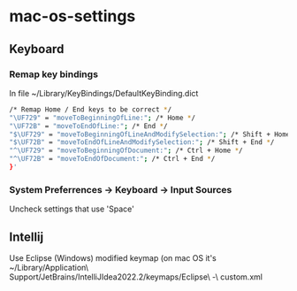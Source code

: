 # mac-os-settings

## Keyboard

### Remap key bindings
In file ~/Library/KeyBindings/DefaultKeyBinding.dict
```bash
/* Remap Home / End keys to be correct */
"\UF729" = "moveToBeginningOfLine:"; /* Home */
"\UF72B" = "moveToEndOfLine:"; /* End */
"$\UF729" = "moveToBeginningOfLineAndModifySelection:"; /* Shift + Home */
"$\UF72B" = "moveToEndOfLineAndModifySelection:"; /* Shift + End */
"^\UF729" = "moveToBeginningOfDocument:"; /* Ctrl + Home */
"^\UF72B" = "moveToEndOfDocument:"; /* Ctrl + End */
}'
```

### System Preferrences -> Keyboard -> Input Sources
Uncheck settings that use 'Space'

## Intellij
Use Eclipse (Windows) modified keymap (on mac OS it's ~/Library/Application\ Support/JetBrains/IntelliJIdea2022.2/keymaps/Eclipse\ -\ custom.xml
